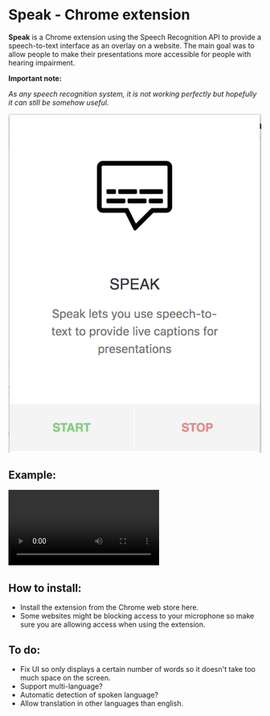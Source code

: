# Speak - Chrome extension

**Speak** is a Chrome extension using the Speech Recognition API to provide a speech-to-text interface as an overlay on a website.
The main goal was to allow people to make their presentations more accessible for people with hearing impairment.

**Important note:**

*As any speech recognition system, it is not working perfectly but hopefully it can still be somehow useful.*

![screenshot of the interface](speak.png)

## Example:

<video alt="demo video" controls src="./speak.mp4" width="auto"></video>

## How to install:

* Install the extension from the Chrome web store here.
* Some websites might be blocking access to your microphone so make sure you are allowing access when using the extension.

## To do:

* Fix UI so only displays a certain number of words so it doesn't take too much space on the screen.
* Support multi-language?
* Automatic detection of spoken language?
* Allow translation in other languages than english.


